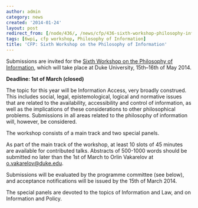 ```yaml
---
author: admin
category: news
created: '2014-01-24'
layout: post
redirect_from: [/node/436/, /news/cfp/436-sixth-workshop-philosophy-information/]
tags: [6wpi, cfp workshop, Philosophy of Information]
title: 'CFP: Sixth Workshop on the Philosophy of Information'
---
```

Submissions are invited for the [Sixth Workshop on the Philosophy of
Information](http://socphilinfo.org/workshops/wpi6), which will take place at
Duke University, 15th–16th of May 2014.

**Deadline: 1st of March (closed)**

The topic for this year will be Information Access, very broadly construed.
This includes social, legal, epistemological, logical and normative issues
that are related to the availability, accessibility and control of
information, as well as the implications of these considerations to other
philosophical problems. Submissions in all areas related to the philosophy of
information will, however, be considered.

The workshop consists of a main track and two special panels.

As part of the main track of the workshop, at least 10 slots of 45 minutes are
available for contributed talks. Abstracts of 500-1000 words should be
submitted no later than the 1st of March to Orlin Vakarelov at
[o.vakarelov@duke.edu](mailto:o.vakarelov@duke.edu).

Submissions will be evaluated by the programme committee (see below), and
acceptance notifications will be issued by the 15th of March 2014.

The special panels are devoted to the topics of  Information and Law, and on
Information and Policy.

